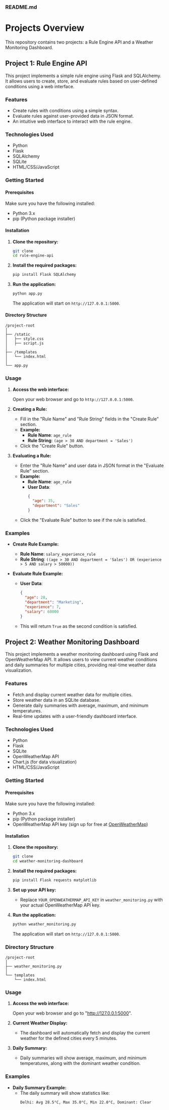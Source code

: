 ### README.md

# Projects Overview

This repository contains two projects: a Rule Engine API and a Weather Monitoring Dashboard. 

## Project 1: Rule Engine API

This project implements a simple rule engine using Flask and SQLAlchemy. It allows users to create, store, and evaluate rules based on user-defined conditions using a web interface.

### Features

- Create rules with conditions using a simple syntax.
- Evaluate rules against user-provided data in JSON format.
- An intuitive web interface to interact with the rule engine.

### Technologies Used

- Python
- Flask
- SQLAlchemy
- SQLite
- HTML/CSS/JavaScript

### Getting Started

#### Prerequisites

Make sure you have the following installed:

- Python 3.x
- pip (Python package installer)

#### Installation

1. **Clone the repository:**

   ```bash
   git clone 
   cd rule-engine-api
   ```

2. **Install the required packages:**

   ```bash
   pip install Flask SQLAlchemy
   ```

3. **Run the application:**

   ```bash
   python app.py
   ```

   The application will start on `http://127.0.0.1:5000`.

#### Directory Structure

```
/project-root
│
├── /static
│   ├── style.css
│   ├── script.js
│
├── /templates
│   └── index.html
│
└── app.py
```

### Usage

1. **Access the web interface:**

   Open your web browser and go to `http://127.0.0.1:5000`.

2. **Creating a Rule:**

   - Fill in the "Rule Name" and "Rule String" fields in the "Create Rule" section.
   - **Example:**
     - **Rule Name**: `age_rule`
     - **Rule String**: `(age > 30 AND department = 'Sales')`
   - Click the "Create Rule" button.

3. **Evaluating a Rule:**

   - Enter the "Rule Name" and user data in JSON format in the "Evaluate Rule" section.
   - **Example:**
     - **Rule Name**: `age_rule`
     - **User Data**:
       ```json
       {
         "age": 35,
         "department": "Sales"
       }
       ```
   - Click the "Evaluate Rule" button to see if the rule is satisfied.

### Examples

- **Create Rule Example:**
  - **Rule Name**: `salary_experience_rule`
  - **Rule String**: `((age > 30 AND department = 'Sales') OR (experience > 5 AND salary > 50000))`

- **Evaluate Rule Example:**
  - **User Data**:
    ```json
    {
      "age": 28,
      "department": "Marketing",
      "experience": 7,
      "salary": 60000
    }
    ```
  - This will return `True` as the second condition is satisfied.



## Project 2: Weather Monitoring Dashboard

This project implements a weather monitoring dashboard using Flask and OpenWeatherMap API. It allows users to view current weather conditions and daily summaries for multiple cities, providing real-time weather data visualization.

### Features

- Fetch and display current weather data for multiple cities.
- Store weather data in an SQLite database.
- Generate daily summaries with average, maximum, and minimum temperatures.
- Real-time updates with a user-friendly dashboard interface.

### Technologies Used

- Python
- Flask
- SQLite
- OpenWeatherMap API
- Chart.js (for data visualization)
- HTML/CSS/JavaScript

### Getting Started

#### Prerequisites

Make sure you have the following installed:

- Python 3.x
- pip (Python package installer)
- OpenWeatherMap API key (sign up for free at [OpenWeatherMap](https://openweathermap.org/api))

#### Installation

1. **Clone the repository:**

   ```bash
   git clone 
   cd weather-monitoring-dashboard
   ```

2. **Install the required packages:**

   ```bash
   pip install Flask requests matplotlib
   ```

3. **Set up your API key:**

   - Replace `YOUR_OPENWEATHERMAP_API_KEY` in `weather_monitoring.py` with your actual OpenWeatherMap API key.

4. **Run the application:**

   ```bash
   python weather_monitoring.py
   ```

   The application will start on `http://127.0.0.1:5000`.

### Directory Structure

```
/project-root
│
├── weather_monitoring.py
│
└── templates
    └── index.html
```

### Usage

1. **Access the web interface:**

   Open your web browser and go to "http://127.0.0.1:5000".

2. **Current Weather Display:**

   - The dashboard will automatically fetch and display the current weather for the defined cities every 5 minutes.

3. **Daily Summary:**

   - Daily summaries will show average, maximum, and minimum temperatures, along with the dominant weather condition.

### Examples

- **Daily Summary Example:**
  - The daily summary will show statistics like:
    ```
    Delhi: Avg 28.5°C, Max 35.0°C, Min 22.0°C, Dominant: Clear
    ```
